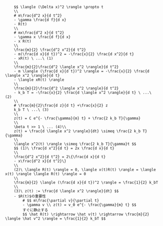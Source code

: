 
        $$ \langle (\Delta x)^2 \rangle \propto t
        \\
        # m\frac{d^2 x}{d t^2}
        - \gamma \frac{d f}{d x}
        - R(t)
        \\
        # mx\frac{d^2 x}{d t^2}
        - \gamma x \frac{d f}{d x}
        - x R(t)
        \\
        \frac{m}{2} \frac{d^2 x^2}{d t^2}
        - m(\frac{d x}{d t})^2 = -\frac{x}{2} \frac{d x^2}{d t}
        - xR(t) \ ...\ (1)
        \\
        \frac{m}{2}\frac{d^2 \langle x^2 \rangle}{d t^2}
        - m \langle (\frac{d x}{d t})^2 \rangle = -\frac{x}{2} \frac{d \langle x^2 \rangle}{d t}
        - \langle xR(t) \rangle
        \\
        \frac{m}{2}\frac{d^2 \langle x^2 \rangle}{d t^2}
        - k_b T = -\frac{x}{2} \frac{d \langle x^2 \rangle}{d t} \ ...\ (2)
        \\
        # \frac{m}{2}\frac{d z}{d t} +\frac{x}{2} z
        k_b T \ ...\ (3)
        \\
        z(t) = C e^{- \frac{\gamma}{m} t} + \frac{2 k_b T}{\gamma}
        \\
        \beta t >> 1 \ ... (4)\\
        z(t) = \frac{d \langle x^2 \rangle}{dt} \simeq \frac{2 k_b T}{\gamma}
        \\
        \langle x^2(t) \rangle \simeq \frac{2 k_b T}{\gamma}t $$
        $$ (1)\ \frac{d x^2}{d t} = 2x \frac{d x}{d t}
        \\
        \frac{d^2 x^2}{d t^2} = 2\{\frac{d x}{d t}
        - x\frac{d^2 x}{d t^2}\}
        \\
        (2)\ \langle R(t) \rangle = 0, \langle x(t)R(t) \rangle = \langle x(t) \rangle \langle R(t) \rangle = 0
        \\
        \frac{m}{2} \langle (\frac{d x}{d t})^2 \rangle = \frac{1}{2} k_bT
        \\
        (3)\ z(t) := \frac{d \langle x^2 \rangle}{dt} $$
        - $R(t)$の重要性
            # $$ m\frac{\partial v}{\partial t}
            - \gamma v \\ z(t) = v_0 e^{- \frac{\gamma}{m} t} $$
            すぐに静止する
            $$ \hat R(t) \rightarrow \hat v(t) \rightarrow \frac{m}{2} \langle \hat v^2 \rangle = \frac{1}{2} k_bT $$